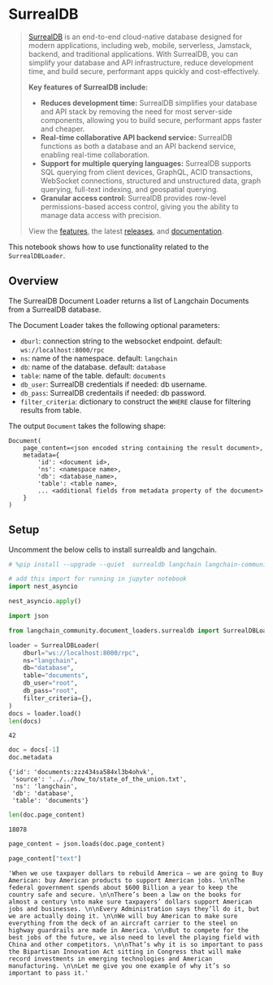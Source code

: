 # SurrealDB

>[SurrealDB](https://surrealdb.com/) is an end-to-end cloud-native database designed for modern applications, including web, mobile, serverless, Jamstack, backend, and traditional applications. With SurrealDB, you can simplify your database and API infrastructure, reduce development time, and build secure, performant apps quickly and cost-effectively.
>
>**Key features of SurrealDB include:**
>
>* **Reduces development time:** SurrealDB simplifies your database and API stack by removing the need for most server-side components, allowing you to build secure, performant apps faster and cheaper.
>* **Real-time collaborative API backend service:** SurrealDB functions as both a database and an API backend service, enabling real-time collaboration.
>* **Support for multiple querying languages:** SurrealDB supports SQL querying from client devices, GraphQL, ACID transactions, WebSocket connections, structured and unstructured data, graph querying, full-text indexing, and geospatial querying.
>* **Granular access control:** SurrealDB provides row-level permissions-based access control, giving you the ability to manage data access with precision.
>
>View the [features](https://surrealdb.com/features), the latest [releases](https://surrealdb.com/releases), and [documentation](https://surrealdb.com/docs).

This notebook shows how to use functionality related to the `SurrealDBLoader`.

## Overview

The SurrealDB Document Loader returns a list of Langchain Documents from a SurrealDB database.

The Document Loader takes the following optional parameters:

* `dburl`: connection string to the websocket endpoint. default: `ws://localhost:8000/rpc`
* `ns`: name of the namespace. default: `langchain`
* `db`: name of the database. default: `database`
* `table`: name of the table. default: `documents`
* `db_user`: SurrealDB credentials if needed: db username.
* `db_pass`: SurrealDB credentails if needed: db password.
* `filter_criteria`: dictionary to construct the `WHERE` clause for filtering results from table.

The output `Document` takes the following shape:
```
Document(
    page_content=<json encoded string containing the result document>,
    metadata={
        'id': <document id>,
        'ns': <namespace name>,
        'db': <database_name>,
        'table': <table name>,
        ... <additional fields from metadata property of the document>
    }
)
```

## Setup

Uncomment the below cells to install surrealdb and langchain.


```python
# %pip install --upgrade --quiet  surrealdb langchain langchain-community
```


```python
# add this import for running in jupyter notebook
import nest_asyncio

nest_asyncio.apply()
```


```python
import json

from langchain_community.document_loaders.surrealdb import SurrealDBLoader
```


```python
loader = SurrealDBLoader(
    dburl="ws://localhost:8000/rpc",
    ns="langchain",
    db="database",
    table="documents",
    db_user="root",
    db_pass="root",
    filter_criteria={},
)
docs = loader.load()
len(docs)
```



```output
42
```



```python
doc = docs[-1]
doc.metadata
```



```output
{'id': 'documents:zzz434sa584xl3b4ohvk',
 'source': '../../how_to/state_of_the_union.txt',
 'ns': 'langchain',
 'db': 'database',
 'table': 'documents'}
```



```python
len(doc.page_content)
```



```output
18078
```



```python
page_content = json.loads(doc.page_content)
```


```python
page_content["text"]
```



```output
'When we use taxpayer dollars to rebuild America – we are going to Buy American: buy American products to support American jobs. \n\nThe federal government spends about $600 Billion a year to keep the country safe and secure. \n\nThere’s been a law on the books for almost a century \nto make sure taxpayers’ dollars support American jobs and businesses. \n\nEvery Administration says they’ll do it, but we are actually doing it. \n\nWe will buy American to make sure everything from the deck of an aircraft carrier to the steel on highway guardrails are made in America. \n\nBut to compete for the best jobs of the future, we also need to level the playing field with China and other competitors. \n\nThat’s why it is so important to pass the Bipartisan Innovation Act sitting in Congress that will make record investments in emerging technologies and American manufacturing. \n\nLet me give you one example of why it’s so important to pass it.'
```

